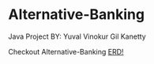 # Alternative-Banking
Java Project BY:
Yuval Vinokur
Gil Kanetty

Checkout Alternative-Banking [ERD!](https://github.com/Yuval-Vino/Alternative-Banking/blob/ce3b2aa5dd335a98ca20da2cd6849e090234057e/Alternative-Banking%20%20ERD.png)
